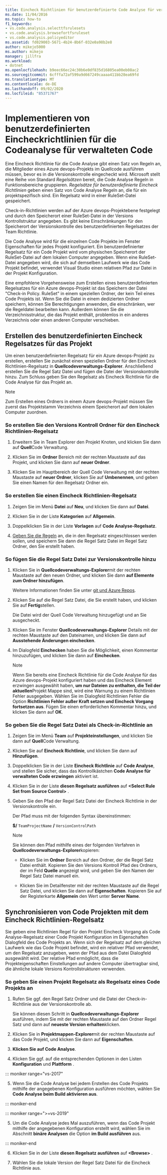 ```yaml
---
title: Eincheck Richtlinien für benutzerdefinierte Code Analyse für verwalteten Code
ms.date: 11/04/2016
ms.topic: how-to
f1_keywords:
- vs.code.analysis.selecttfsrulesets
- vs.code.analysis.browsefortfsruleset
- vs.code.analysis.policyeditor
ms.assetid: fd029003-5671-4b24-8b6f-032e0a98b2e8
author: mikejo5000
ms.author: mikejo
manager: jillfra
ms.workload:
- dotnet
ms.openlocfilehash: b9eec66ec24c30b6e0df835d16805ea00eb08ac2
ms.sourcegitcommit: 6cfffa72af599a9d667249caaaa411bb28ea69fd
ms.translationtype: MT
ms.contentlocale: de-DE
ms.lasthandoff: 09/02/2020
ms.locfileid: "85371767"
---
```

# <a name="implement-custom-code-analysis-check-in-policies-for-managed-code"></a>Implementieren von benutzerdefinierten Eincheckrichtlinien für die Codeanalyse für verwalteten Code

Eine Eincheck Richtlinie für die Code Analyse gibt einen Satz von Regeln an, die Mitglieder eines Azure devops-Projekts im Quellcode ausführen müssen, bevor es in die Versionskontrolle eingecheckt wird. Microsoft stellt eine Reihe von Standard *Regelsätzen* bereit, die Code Analyse Regeln in Funktionsbereiche gruppieren. *Regelsätze für benutzerdefinierte Eincheck Richtlinien* geben einen Satz von Code Analyse Regeln an, die für ein projektspezifisch sind. Ein Regelsatz wird in einer RuleSet-Datei gespeichert.

Check-in-Richtlinien werden auf der Azure devops-Projektebene festgelegt und durch den Speicherort einer RuleSet-Datei in der Versions Kontrollstruktur angegeben. Es gibt keine Einschränkungen für den Speicherort der Versionskontrolle des benutzerdefinierten Regelsatzes der Team Richtlinie.

Die Code Analyse wird für die einzelnen Code Projekte im Fenster Eigenschaften für jedes Projekt konfiguriert. Ein benutzerdefinierter Regelsatz für ein Code Projekt wird vom physischen Speicherort der RuleSet-Datei auf dem lokalen Computer angegeben. Wenn eine RuleSet-Datei angegeben wird, die sich auf demselben Laufwerk wie das Code Projekt befindet, verwendet Visual Studio einen relativen Pfad zur Datei in der Projekt Konfiguration.

Eine empfohlene Vorgehensweise zum Erstellen eines benutzerdefinierten Regelsatzes für ein Azure devops-Projekt ist das Speichern der Datei "Check-in Policy. RuleSet" in einem speziellen Ordner, der kein Teil eines Code Projekts ist. Wenn Sie die Datei in einem dedizierten Ordner speichern, können Sie Berechtigungen anwenden, die einschränken, wer die Regeldatei bearbeiten kann. Außerdem können Sie die Verzeichnisstruktur, die das Projekt enthält, problemlos in ein anderes Verzeichnis oder einen anderen Computer verschieben.

## <a name="create-the-project-custom-check-in-rule-set"></a>Erstellen des benutzerdefinierten Eincheck Regelsatzes für das Projekt

Um einen benutzerdefinierten Regelsatz für ein Azure devops-Projekt zu erstellen, erstellen Sie zunächst einen speziellen Ordner für den Eincheck Richtlinien-Regelsatz in **Quellcodeverwaltungs-Explorer**. Anschließend erstellen Sie die Regel Satz Datei und fügen die Datei der Versionskontrolle hinzu. Zum Schluss geben Sie den Regelsatz als Eincheck Richtlinie für die Code Analyse für das Projekt an.

> [!NOTE]
> Zum Erstellen eines Ordners in einem Azure devops-Projekt müssen Sie zuerst das Projektstamm Verzeichnis einem Speicherort auf dem lokalen Computer zuordnen.

### <a name="to-create-the-version-control-folder-for-the-check-in-policy-rule-set"></a>So erstellen Sie den Versions Kontroll Ordner für den Eincheck Richtlinien-Regelsatz

1. Erweitern Sie in Team Explorer den Projekt Knoten, und klicken Sie dann auf **Quell**Code Verwaltung.

2. Klicken Sie im **Ordner** Bereich mit der rechten Maustaste auf das Projekt, und klicken Sie dann auf **neuer Ordner**.

3. Klicken Sie im Hauptbereich der Quell Code Verwaltung mit der rechten Maustaste auf **neuer Ordner**, klicken Sie auf **Umbenennen**, und geben Sie einen Namen für den Regelsatz Ordner ein.

### <a name="to-create-the-check-in-policy-rule-set"></a>So erstellen Sie einen Eincheck Richtlinien-Regelsatz

1. Zeigen Sie im Menü **Datei** auf **Neu**, und klicken Sie dann auf **Datei**.

2. Klicken Sie in der Liste **Kategorien** auf **Allgemein**.

3. Doppelklicken Sie in der Liste **Vorlagen** auf **Code Analyse-Regelsatz**.

4. [Geben Sie die Regeln](../code-quality/how-to-create-a-custom-rule-set.md) an, die in den Regelsatz eingeschlossen werden sollen, und speichern Sie dann die Regel Satz Datei im Regel Satz Ordner, den Sie erstellt haben.

### <a name="to-add-the-rule-set-file-to-version-control"></a>So fügen Sie die Regel Satz Datei zur Versionskontrolle hinzu

1. Klicken Sie in **Quellcodeverwaltungs-Explorer**mit der rechten Maustaste auf den neuen Ordner, und klicken Sie dann **auf Elemente zum Ordner hinzufügen**.

     Weitere Informationen finden Sie unter [git und Azure Repos](/azure/devops/repos/git/overview?view=vsts).

2. Klicken Sie auf die Regel Satz Datei, die Sie erstellt haben, und klicken Sie auf **Fertig**stellen.

     Die Datei wird der Quell Code Verwaltung hinzugefügt und an Sie ausgecheckt.

3. Klicken Sie im Fenster **Quellcodeverwaltungs-Explorer** Details mit der rechten Maustaste auf den Dateinamen, und klicken Sie dann auf **Ausstehende Änderungen einchecken**.

4. Im Dialogfeld **Einchecken** haben Sie die Möglichkeit, einen Kommentar hinzuzufügen, und klicken Sie dann auf **Einchecken**.

    > [!NOTE]
    > Wenn Sie bereits eine Eincheck Richtlinie für die Code Analyse für das Azure devops-Projekt konfiguriert haben und das Eincheck Element erzwingen ausgewählt haben, **um nur Dateien zu enthalten, die Teil der aktuellen**Projekt Mappe sind, wird eine Warnung zu einem Richtlinien Fehler ausgegeben. Wählen Sie im Dialogfeld Richtlinien Fehler die Option **Richtlinien Fehler außer Kraft setzen und Eincheck Vorgang fortsetzen aus**. Fügen Sie einen erforderlichen Kommentar hinzu, und klicken Sie dann auf **OK**.

### <a name="to-specify-the-rule-set-file-as-the-check-in-policy"></a>So geben Sie die Regel Satz Datei als Check-in-Richtlinie an

1. Zeigen Sie im Menü **Team** auf **Projekteinstellungen**, und klicken Sie dann auf **Quell**Code Verwaltung.

2. Klicken Sie auf **Eincheck Richtlinie**, und klicken Sie dann auf **Hinzufügen**.

3. Doppelklicken Sie in der Liste **Eincheck Richtlinie** auf **Code Analyse**, und stellen Sie sicher, dass das Kontrollkästchen **Code Analyse für verwalteten Code erzwingen** aktiviert ist.

4. Klicken Sie in der Liste **diesen Regelsatz ausführen** auf **\<Select Rule Set from Source Control>** .

5. Geben Sie den Pfad der Regel Satz Datei der Eincheck Richtlinie in der Versionskontrolle ein.

     Der Pfad muss mit der folgenden Syntax übereinstimmen:

     **$/** `TeamProjectName` **/** `VersionControlPath`

    > [!NOTE]
    > Sie können den Pfad mithilfe eines der folgenden Verfahren in **Quellcodeverwaltungs-Explorer**kopieren:

    - Klicken Sie im **Ordner** Bereich auf den Ordner, der die Regel Satz Datei enthält. Kopieren Sie den Versions Kontroll Pfad des Ordners, der im Feld **Quelle** angezeigt wird, und geben Sie den Namen der Regel Satz Datei manuell ein.

    - Klicken Sie im Detailfenster mit der rechten Maustaste auf die Regel Satz Datei, und klicken Sie dann auf **Eigenschaften**. Kopieren Sie auf der Registerkarte **Allgemein** den Wert unter **Server Name**.

## <a name="synchronize-code-projects-to-the-check-in-policy-rule-set"></a>Synchronisieren von Code Projekten mit dem Eincheck Richtlinien-Regelsatz

Sie geben eine Richtlinien Regel für den Projekt Eincheck Vorgang als Code Analyse-Regelsatz einer Code Projekt Konfiguration im Eigenschaften Dialogfeld des Code Projekts an. Wenn sich der Regelsatz auf dem gleichen Laufwerk wie das Code Projekt befindet, wird ein relativer Pfad verwendet, um den Regelsatz anzugeben, wenn der Pfad aus dem Datei Dialogfeld ausgewählt wird. Der relative Pfad ermöglicht, dass die Projekteigenschaften Einstellungen auf andere Computer übertragbar sind, die ähnliche lokale Versions Kontrollstrukturen verwenden.

### <a name="to-specify-a-project-rule-set-as-the-rule-set-of-a-code-project"></a>So geben Sie einen Projekt Regelsatz als Regelsatz eines Code Projekts an

1. Rufen Sie ggf. den Regel Satz Ordner und die Datei der Check-in-Richtlinie aus der Versionskontrolle ab.

   Sie können diesen Schritt in **Quellcodeverwaltungs-Explorer** ausführen, indem Sie mit der rechten Maustaste auf den Ordner Regel Satz und dann auf **neueste Version erhalten**klicken.

2. Klicken Sie in **Projektmappen-Explorer**mit der rechten Maustaste auf das Code Projekt, und klicken Sie dann auf **Eigenschaften**.

3. **Klicken Sie auf Code Analyse**.

4. Klicken Sie ggf. auf die entsprechenden Optionen in den Listen **Konfiguration** und **Plattform** .

::: moniker range="vs-2017"

5. Wenn Sie die Code Analyse bei jedem Erstellen des Code Projekts mithilfe der angegebenen Konfiguration ausführen möchten, wählen Sie **Code Analyse beim Build aktivieren aus**.

::: moniker-end

::: moniker range=">=vs-2019"

5. Um die Code Analyse jedes Mal auszuführen, wenn das Code Projekt mithilfe der angegebenen Konfiguration erstellt wird, wählen Sie im Abschnitt **binäre Analysen** die Option **im Build ausführen** aus.

::: moniker-end

6. Klicken Sie in der Liste **diesen Regelsatz ausführen** auf **\<Browse>** .

8. Wählen Sie die lokale Version der Regel Satz Datei für die Eincheck Richtlinie aus.
